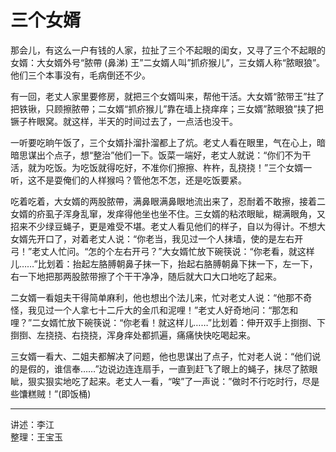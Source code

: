 # 三个女婿

那会儿，有这么一户有钱的人家，拉扯了三个不起眼的闺女，又寻了三个不起眼的女婿：大女婿外号“脓帶 (鼻涕) 王”二女婿人叫”抓疥猴儿”，三女婿人称“脓眼狼”。他们三个本事没有，毛病倒还不少。

有一回，老丈人家里要修房，就把三个女婿叫来，帮他干活。大女婿“脓带王”拄了把铁锹，只顾擦脓帶；二女婿“抓疥猴儿”靠在墙上挠痒痒；三女婿”脓眼狼”挟了把镢子杵眼窝。就这样，半天的时间过去了，一点活也没干。

一听要吃晌午饭了，三个女婿扑溜扑溜都上了炕。老丈人看在眼里，气在心上，暗暗思谋出个点子，想“整治”他们一下。饭菜一端好，老丈人就说：“你们不为干活，就为吃饭。为吃饭就得吃好，不准你们擦擦、杵杵，乱挠挠！”三个女婿一听，这不是耍俺们的人样猴吗？管他怎不怎，还是吃饭要紧。

吃着吃着，大女婿的两股脓帶，满鼻眼满鼻眼地流出来了，忍耐着不敢擦，接着二女婿的疥虱子浑身乱窜，发痒得他坐也坐不住。三女婿的粘浓眼眦，糊满眼角，又招来不少绿豆蝇子，更是难受不堪。老丈人看见他们的样子，自以为得计。不想大女婿先开口了，对着老丈人说：“你老当，我见过一个人抹墙，使的是左右开弓！”老丈人忙问。“怎的个左右开弓？”大女婿忙放下碗筷说：“你老看，就这样儿……”比划着：抬起左胳膊朝鼻子抹一下，抬起右胳膊朝鼻下抹一下，左一下，右一下地把那两股脓带擦了个干干净净，随后就大口大口地吃了起来。

二女婿一看姐夫干得简单麻利，他也想出个法儿来，忙对老丈人说：“他那不奇怪，我见过一个人拿七十二斤大的金爪和泥哩！”老丈人好奇地问：“那怎和哩？”二女婿忙放下碗筷说：“你老看！就这样儿……”比划着：伸开双手上捯捯、下捯捯、左挠挠、右挠挠，浑身痒处都抓遍，痛痛快快吃喝起来。

三女婿一看大、二姐夫都解决了问题，他也思谋出了点子，忙对老人说：“他们说的是假的，谁信奉……”边说边连连扇手，一直到赶飞了眼上的蝇子，抹尽了脓眼眦，狠实狠实地吃了起来。老丈人一看，“唉”了一声说：”做时不行吃时行，尽是些馕糕贼！”(即饭桶)

---

讲述：李江  
整理：王宝玉